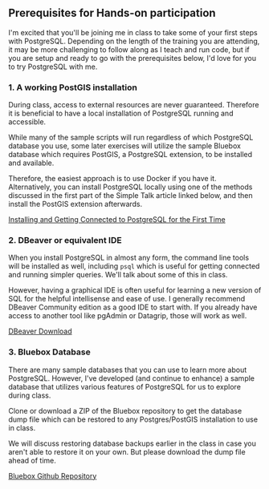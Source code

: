 ## Prerequisites for Hands-on participation
I'm excited that you'll be joining me in class to take some of your first steps with PostgreSQL. Depending on the length of the training you are attending, it may be more challenging to follow along as I teach and run code, but if you are setup and ready to go with the prerequisites below, I'd love for you to try PostgreSQL with me.


### 1. A working PostGIS installation
During class, access to external resources are never guaranteed. Therefore it
is beneficial to have a local installation of PostgreSQL running and accessible.

While many of the sample scripts will run regardless of which PostgreSQL database
you use, some later exercises will utilize the sample Bluebox database which
requires PostGIS, a PostgreSQL extension, to be installed and available.

Therefore, the easiest approach is to use Docker if you have it. Alternatively, you can
install PostgreSQL locally using one of the methods discussed in the first part of
the Simple Talk article linked below, and then install the PostGIS extension
afterwards.

[Installing and Getting Connected to PostgreSQL for the First Time](https://www.red-gate.com/simple-talk/databases/postgresql/getting-connected-to-postgresql-for-the-first-time/)

### 2. DBeaver or equivalent IDE
When you install PostgreSQL in almost any form, the command line tools will be installed as well, including `psql` which is useful for getting connected and running simpler queries. We'll talk about some of this in class.

However, having a graphical IDE is often useful for learning a new version of SQL for the helpful intellisense and ease of use. I generally recommend DBeaver Community edition as a good IDE to start with. If you already have access to another tool like pgAdmin or Datagrip, those will work as well.

[DBeaver Download](https://dbeaver.io/download/)

### 3. Bluebox Database
There are many sample databases that you can use to learn more about PostgreSQL. However, I've developed (and continue to enhance) a sample database that utilizes various features of PostgreSQL for us to explore during class.

Clone or download a ZIP of the Bluebox repository to get the database dump file which can be restored to any Postgres/PostGIS installation to use in class.

We will discuss restoring database backups earlier in the class in case you aren't able to restore it on your own. But please download the dump file ahead of time.

[Bluebox Github Repository](https://github.com/ryanbooz/bluebox)